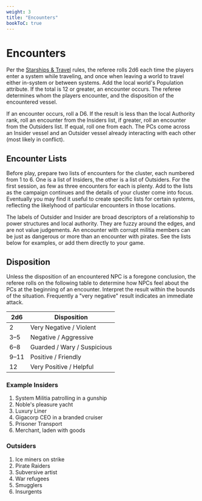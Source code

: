 ```yaml
---
weight: 3
title: "Encounters"
bookToC: true
---
```


# Encounters

Per the [Starships & Travel](/chapters/Rules-for-Play/starships-travel) rules, the referee rolls 2d6 each time the players enter a system while traveling, and once when leaving a world to travel either in-system or between systems. Add the local world's Population attribute. If the total is 12 or greater, an encounter occurs. The referee determines whom the players encounter, and the disposition of the encountered vessel.

If an encounter occurs, roll a D6. If the result is less than the local Authority rank, roll an encounter from the Insiders list, if greater, roll an encounter from the Outsiders list. If equal, roll one from each. The PCs come across an Insider vessel and an Outsider vessel already interacting with each other (most likely in conflict).

## Encounter Lists
Before play, prepare two lists of encounters for the cluster, each numbered from 1 to 6. One is a list of Insiders, the other is a list of Outsiders. For the first session, as few as three encounters for each is plenty. Add to the lists as the campaign continues and the details of your cluster come into focus. Eventually you may find it useful to create specific lists for certain systems, reflecting the likelyhood of particular encounters in those locations.

The labels of Outsider and Insider are broad descriptors of a relationship to power structures and local authority. They are fuzzy around the edges, and are not value judgements. An encounter with corrupt militia members can be just as dangerous or more than an encounter with pirates. See the lists below for examples, or add them directly to your game.

## Disposition
Unless the disposition of an encountered NPC is a foregone conclusion, the referee rolls on the following table to determine how NPCs feel about the PCs at the beginning of an encounter. Interpret the result within the bounds of the situation. Frequently a "very negative" result indicates an immediate attack.

| 2d6 | Disposition |
|-----|-------------|
| 2 | Very Negative / Violent |
| 3–5 | Negative / Aggressive |
| 6–8 | Guarded / Wary / Suspicious |
| 9–11 | Positive / Friendly |
| 12 | Very Positive / Helpful |

### Example Insiders
1. System Militia patrolling in a gunship
2. Noble's pleasure yacht
3. Luxury Liner
4. Gigacorp CEO in a branded cruiser
5. Prisoner Transport
6. Merchant, laden with goods

### Outsiders
1. Ice miners on strike
2. Pirate Raiders
3. Subversive artist
4. War refugees
5. Smugglers
6. Insurgents

